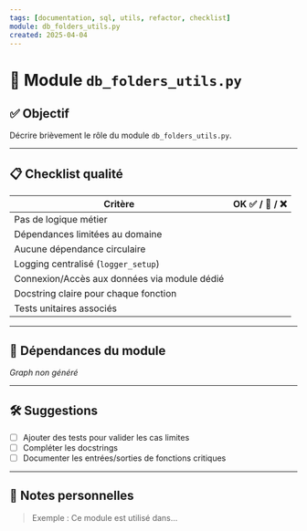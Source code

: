 ```yaml
---
tags: [documentation, sql, utils, refactor, checklist]
module: db_folders_utils.py
created: 2025-04-04
---
```


# 🧱 Module `db_folders_utils.py`

## ✅ Objectif
Décrire brièvement le rôle du module `db_folders_utils.py`.

---

## 📋 Checklist qualité

| Critère                                      | OK ✅ / 🚧 / ❌ |
|---------------------------------------------|----------------|
| Pas de logique métier                       |                |
| Dépendances limitées au domaine             |                |
| Aucune dépendance circulaire                |                |
| Logging centralisé (`logger_setup`)         |                |
| Connexion/Accès aux données via module dédié|                |
| Docstring claire pour chaque fonction       |                |
| Tests unitaires associés                    |                |

---

## 🔗 Dépendances du module

_Graph non généré_

---

## 🛠️ Suggestions

- [ ] Ajouter des tests pour valider les cas limites
- [ ] Compléter les docstrings
- [ ] Documenter les entrées/sorties de fonctions critiques

---

## 🧠 Notes personnelles

> Exemple : Ce module est utilisé dans...

